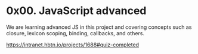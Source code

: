 # 0x00. JavaScript advanced

We are learning advanced JS in this project and covering concepts such as closure, lexicon scoping, binding, callbacks, and others.

https://intranet.hbtn.io/projects/1688#quiz-completed